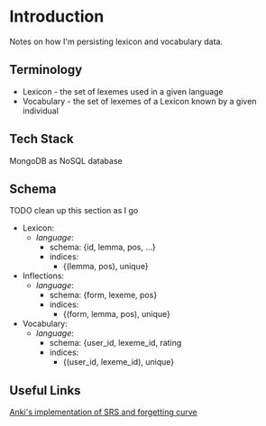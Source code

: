 # Introduction
Notes on how I'm persisting lexicon and vocabulary data.

## Terminology
- Lexicon - the set of lexemes used in a given language
- Vocabulary - the set of lexemes of a Lexicon known by a given individual

## Tech Stack
MongoDB as NoSQL database

## Schema
TODO clean up this section as I go

- Lexicon:
  - _language_:
    - schema: {id, lemma, pos, ...}
    - indices:
      - {(lemma, pos), unique}
- Inflections:
  - _language_:
    - schema: {form, lexeme, pos}
    - indices:
      - {(form, lemma, pos), unique}
- Vocabulary:
  - _language_:
    - schema: {user_id, lexeme_id, rating
    - indices:
      - {(user_id, lexeme_id), unique}

## Useful Links
[Anki's implementation of SRS and forgetting curve](https://faqs.ankiweb.net/what-spaced-repetition-algorithm.html)
